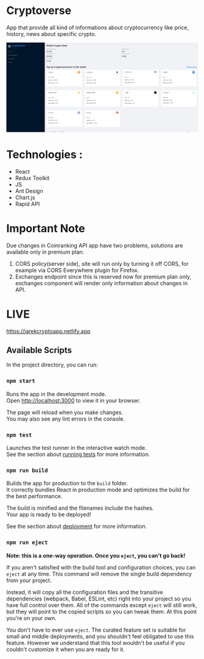 # Cryptoverse
App that provide all kind of informations about cryptocurrency like price, history, news about specific crypto.

![This is an image](./img/Screenshot%202022-06-28%20at%2021-18-43%20Cryptoverse.png)

# Technologies :
- React 
- Redux Toolkit
- JS
- Ant Design
- Chart.js
- Rapid API

# Important Note
Due changes in Coinranking API app have two problems, solutions are available only in premium plan:
1. CORS policy(server side), site will run only by turning it off CORS, for example via CORS Everywhere plugin for Firefox.
2. Exchanges endpoint since this is reserved now for premium plan only, exchanges component will render only information about changes in API.

# LIVE
https://jarekcryptoapp.netlify.app

## Available Scripts

In the project directory, you can run:

### `npm start`

Runs the app in the development mode.\
Open [http://localhost:3000](http://localhost:3000) to view it in your browser.

The page will reload when you make changes.\
You may also see any lint errors in the console.

### `npm test`

Launches the test runner in the interactive watch mode.\
See the section about [running tests](https://facebook.github.io/create-react-app/docs/running-tests) for more information.

### `npm run build`

Builds the app for production to the `build` folder.\
It correctly bundles React in production mode and optimizes the build for the best performance.

The build is minified and the filenames include the hashes.\
Your app is ready to be deployed!

See the section about [deployment](https://facebook.github.io/create-react-app/docs/deployment) for more information.

### `npm run eject`

**Note: this is a one-way operation. Once you `eject`, you can't go back!**

If you aren't satisfied with the build tool and configuration choices, you can `eject` at any time. This command will remove the single build dependency from your project.

Instead, it will copy all the configuration files and the transitive dependencies (webpack, Babel, ESLint, etc) right into your project so you have full control over them. All of the commands except `eject` will still work, but they will point to the copied scripts so you can tweak them. At this point you're on your own.

You don't have to ever use `eject`. The curated feature set is suitable for small and middle deployments, and you shouldn't feel obligated to use this feature. However we understand that this tool wouldn't be useful if you couldn't customize it when you are ready for it.